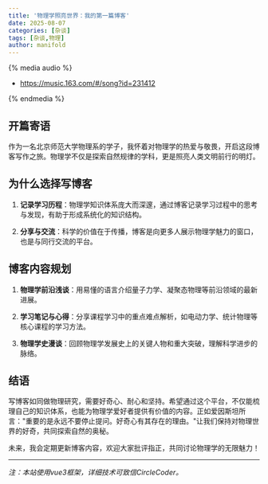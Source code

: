 ```yaml
---
title: '物理学照亮世界：我的第一篇博客'
date: 2025-08-07
categories: [杂谈]
tags: [杂谈,物理]
author: manifold
---
```


{% media audio %}

- https://music.163.com/#/song?id=231412

{% endmedia %}


## 开篇寄语

作为一名北京师范大学物理系的学子，我怀着对物理学的热爱与敬畏，开启这段博客写作之旅。物理学不仅是探索自然规律的学科，更是照亮人类文明前行的明灯。

## 为什么选择写博客

1. **记录学习历程**：物理学知识体系庞大而深邃，通过博客记录学习过程中的思考与发现，有助于形成系统化的知识结构。
   
2. **分享与交流**：科学的价值在于传播，博客是向更多人展示物理学魅力的窗口，也是与同行交流的平台。


## 博客内容规划

1. **物理学前沿浅谈**：用易懂的语言介绍量子力学、凝聚态物理等前沿领域的最新进展。

2. **学习笔记与心得**：分享课程学习中的重点难点解析，如电动力学、统计物理等核心课程的学习方法。

3. **物理学史漫谈**：回顾物理学发展史上的关键人物和重大突破，理解科学进步的脉络。


## 结语

写博客如同做物理研究，需要好奇心、耐心和坚持。希望通过这个平台，不仅能梳理自己的知识体系，也能为物理学爱好者提供有价值的内容。正如爱因斯坦所言："重要的是永远不要停止提问。好奇心有其存在的理由。"让我们保持对物理世界的好奇，共同探索自然的奥秘。

未来，我会定期更新博客内容，欢迎大家批评指正，共同讨论物理学的无限魅力！

---
*注：本站使用vue3框架，详细技术可致信CircleCoder。*